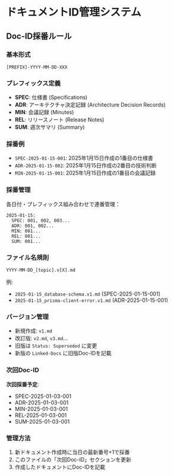 # ドキュメントID管理システム

## Doc-ID採番ルール

### 基本形式
```
[PREFIX]-YYYY-MM-DD-XXX
```

### プレフィックス定義
- **SPEC**: 仕様書 (Specifications)
- **ADR**: アーキテクチャ決定記録 (Architecture Decision Records)  
- **MIN**: 会議記録 (Minutes)
- **REL**: リリースノート (Release Notes)
- **SUM**: 週次サマリ (Summary)

### 採番例
- `SPEC-2025-01-15-001`: 2025年1月15日作成の1番目の仕様書
- `ADR-2025-01-15-002`: 2025年1月15日作成の2番目の技術判断
- `MIN-2025-01-15-001`: 2025年1月15日作成の1番目の会議記録

### 採番管理
各日付・プレフィックス組み合わせで連番管理：

```
2025-01-15:
  SPEC: 001, 002, 003...
  ADR: 001, 002...
  MIN: 001...
  REL: 001...
  SUM: 001...
```

### ファイル名規則
```
YYYY-MM-DD_[topic].v[X].md
```

例:
- `2025-01-15_database-schema.v1.md` (SPEC-2025-01-15-001)
- `2025-01-15_prisma-client-error.v1.md` (ADR-2025-01-15-001)

### バージョン管理
- 新規作成: `v1.md`
- 改訂版: `v2.md`, `v3.md`...
- 旧版は `Status: Superseded` に変更
- 新版の `Linked-Docs` に旧版Doc-IDを記載

### 次回Doc-ID
**次回採番予定**: 
- SPEC-2025-01-03-001
- ADR-2025-01-03-001  
- MIN-2025-01-03-001
- REL-2025-01-03-001
- SUM-2025-01-03-001

### 管理方法
1. 新ドキュメント作成時に当日の最新番号+1で採番
2. このファイルの「次回Doc-ID」セクションを更新
3. 作成したドキュメントにDoc-IDを記載